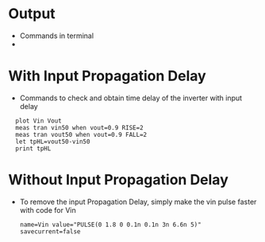 # Output
- Commands in terminal
- 
# With Input Propagation Delay

-  Commands to check and obtain time delay of the inverter with input delay
```
  plot Vin Vout
  meas tran vin50 when vout=0.9 RISE=2
  meas tran vout50 when vout=0.9 FALL=2
  let tpHL=vout50-vin50
  print tpHL
```

# Without Input Propagation Delay

- To remove the input Propagation Delay, simply make the vin pulse faster with code for Vin
  ```
  name=Vin value="PULSE(0 1.8 0 0.1n 0.1n 3n 6.6n 5)" savecurrent=false
```
